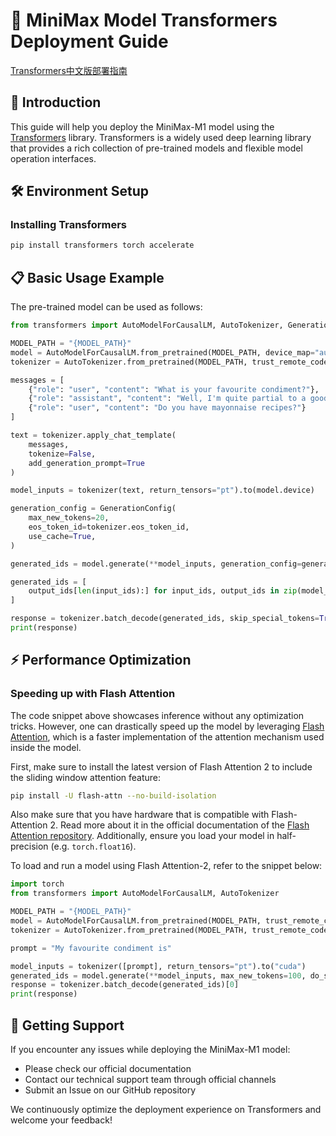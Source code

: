 # 🚀 MiniMax Model Transformers Deployment Guide

[Transformers中文版部署指南](./transformers_deployment_guide_cn.md)

## 📖 Introduction

This guide will help you deploy the MiniMax-M1 model using the [Transformers](https://huggingface.co/docs/transformers/index) library. Transformers is a widely used deep learning library that provides a rich collection of pre-trained models and flexible model operation interfaces.

## 🛠️ Environment Setup

### Installing Transformers

```bash
pip install transformers torch accelerate
```

## 📋 Basic Usage Example

The pre-trained model can be used as follows:

```python
from transformers import AutoModelForCausalLM, AutoTokenizer, GenerationConfig

MODEL_PATH = "{MODEL_PATH}"
model = AutoModelForCausalLM.from_pretrained(MODEL_PATH, device_map="auto", trust_remote_code=True)
tokenizer = AutoTokenizer.from_pretrained(MODEL_PATH, trust_remote_code=True)

messages = [
    {"role": "user", "content": "What is your favourite condiment?"},
    {"role": "assistant", "content": "Well, I'm quite partial to a good squeeze of fresh lemon juice. It adds just the right amount of zesty flavour to whatever I'm cooking up in the kitchen!"},
    {"role": "user", "content": "Do you have mayonnaise recipes?"}
]

text = tokenizer.apply_chat_template(
    messages,
    tokenize=False,
    add_generation_prompt=True
)

model_inputs = tokenizer(text, return_tensors="pt").to(model.device)

generation_config = GenerationConfig(
    max_new_tokens=20,
    eos_token_id=tokenizer.eos_token_id,
    use_cache=True,
)

generated_ids = model.generate(**model_inputs, generation_config=generation_config)

generated_ids = [
    output_ids[len(input_ids):] for input_ids, output_ids in zip(model_inputs.input_ids, generated_ids)
]

response = tokenizer.batch_decode(generated_ids, skip_special_tokens=True)[0]
print(response)
```

## ⚡ Performance Optimization

### Speeding up with Flash Attention

The code snippet above showcases inference without any optimization tricks. However, one can drastically speed up the model by leveraging [Flash Attention](../perf_train_gpu_one#flash-attention-2), which is a faster implementation of the attention mechanism used inside the model.

First, make sure to install the latest version of Flash Attention 2 to include the sliding window attention feature:

```bash
pip install -U flash-attn --no-build-isolation
```

Also make sure that you have hardware that is compatible with Flash-Attention 2. Read more about it in the official documentation of the [Flash Attention repository](https://github.com/Dao-AILab/flash-attention). Additionally, ensure you load your model in half-precision (e.g. `torch.float16`).

To load and run a model using Flash Attention-2, refer to the snippet below:

```python
import torch
from transformers import AutoModelForCausalLM, AutoTokenizer

MODEL_PATH = "{MODEL_PATH}"
model = AutoModelForCausalLM.from_pretrained(MODEL_PATH, trust_remote_code=True, torch_dtype=torch.float16, attn_implementation="flash_attention_2", device_map="auto")
tokenizer = AutoTokenizer.from_pretrained(MODEL_PATH, trust_remote_code=True)

prompt = "My favourite condiment is"

model_inputs = tokenizer([prompt], return_tensors="pt").to("cuda")
generated_ids = model.generate(**model_inputs, max_new_tokens=100, do_sample=True)
response = tokenizer.batch_decode(generated_ids)[0]
print(response)
```

## 📮 Getting Support

If you encounter any issues while deploying the MiniMax-M1 model:
- Please check our official documentation
- Contact our technical support team through official channels
- Submit an Issue on our GitHub repository

We continuously optimize the deployment experience on Transformers and welcome your feedback!

